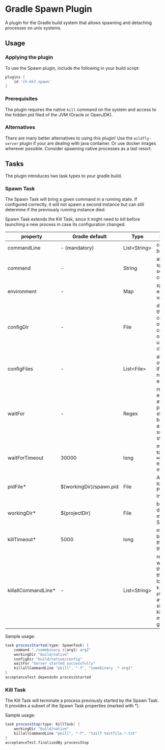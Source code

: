 # Gradle Spawn Plugin
A plugin for the Gradle build system that allows spawning and detaching processes on unix systems.

## Usage

### Applying the plugin
To use the Spawn plugin, include the following in your build script:
```groovy
plugins {
    id 'ch.kk7.spawn'
}
```

### Prerequisites
The plugin requires the native `kill` command on the system and access to the hidden pid filed of the JVM (Oracle or OpenJDK).

### Alternatives
There are many better alternatives to using this plugin!
Use the `wildfly-server` plugin if your are dealing with java container. Or use docker images wherever possible. Consider 
spawning native processes as a last resort.

## Tasks
The plugin introduces two task types to your gradle build.

### Spawn Task
The Spawn Task will bring a given command in a running state. If configured correctly, it will not spawn a second instance but can
still determine if the previously running instance died.

Spawn Task extends the Kill Task, since it might need to kill before launching a new process in case its configuration changed.

property    | Gradle default          | Type   | Description
------------|-------------------------|--------|-----------
commandLine | - (mandatory)           | List\<String> | command to be spawned
command     | -                       | String | alternative: space separated command
environment | -                       | Map    | special environment variables
configDir   | -                       | File   | directory if the configuration of the command. only used for up-to-date checks
configFiles | -                       | List\<File> | alternative list of config files if configDir is not good enough
waitFor     | -                       | Regex  | regular expression to await on the processes stdout/stderr before assuming it is successfully started
waitForTimeout | 30000                | long   | milliseconds to wait for the `waitFor` expression at most
pidFile*       | ${workingDir}/spawn.pid | File | Alternate location of PID (and instance) file
workingDir*    | ${projectDir}           | File | base directory, mostly used in Spawn Task
killTimeout*   | 5000                    | long | milliseconds before killing the process the hard way
killallCommandLine* | -                  | List\<String> | recommended way of killing the process if the PID was lost (like `killall` or `pkill`). Try to avoid sideffects as killall java might not be a good idea.

Sample usage:
```groovy
task processStarted(type: SpawnTask) {
	command "./somebinary ${arg1} arg2"
	workingDir "build/native"
	configDir "build/native/config"
	waitFor "Server started successfully"
	killallCommandLine "pkill", "-f", "somebinary .* arg2"
}
acceptanceTest.dependsOn processStarted
```

### Kill Task
The Kill Task will terminate a process previously started by the Spawn Task. It provides a subset of the Spawn Task properties 
(marked with *).

Sample usage:
```groovy
task processStop(type: KillTask) {
	workingDir "build/native"
	killallCommandLine "pkill", "-f", "tailf testfile.*.txt"
}
acceptanceTest.finalizedBy processStop
```
